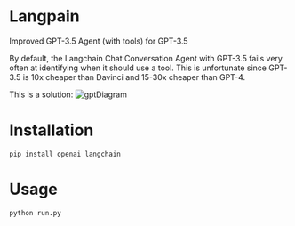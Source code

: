 # Langpain
Improved GPT-3.5 Agent (with tools) for GPT-3.5

By default, the Langchain Chat Conversation Agent with GPT-3.5 fails very often at identifying when it should use a tool.
This is unfortunate since GPT-3.5 is 10x cheaper than Davinci and 15-30x cheaper than GPT-4.

This is a solution:
![gptDiagram](https://user-images.githubusercontent.com/29033313/235370537-3f105feb-2de6-4869-a210-e349e550a158.png)

# Installation
```pip install openai langchain```

# Usage
```python run.py```
